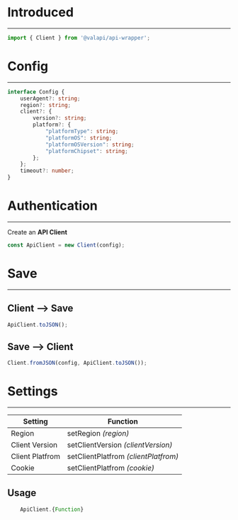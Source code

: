 # Introduced

-----------

```typescript
import { Client } from '@valapi/api-wrapper';
```

# Config

-----------

```typescript
interface Config {
    userAgent?: string;
    region?: string;
    client?: {
        version?: string;
        platform?: {
            "platformType": string;
            "platformOS": string;
            "platformOSVersion": string;
            "platformChipset": string;
        };
    };
    timeout?: number;
}
```

# Authentication

-----------

Create an **API Client**

```typescript
const ApiClient = new Client(config);
```

# Save

-----------

## Client --> Save

```typescript
ApiClient.toJSON();
```

## Save --> Client

```typescript
Client.fromJSON(config, ApiClient.toJSON());
```

# Settings

-----------

| Setting         | Function                             |
| --------------- | ------------------------------------ |
| Region          | setRegion *(region)*                 |
| Client Version  | setClientVersion *(clientVersion)*   |
| Client Platfrom | setClientPlatfrom *(clientPlatfrom)* |
| Cookie          | setClientPlatfrom *(cookie)*         |

## Usage

```javascript
    ApiClient.{Function}
```